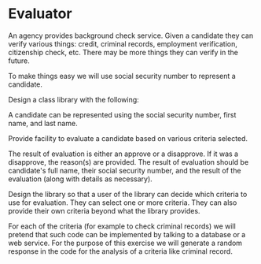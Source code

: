 # Evaluator
An agency provides background check service. Given a candidate they can verify
various things: credit, criminal records, employment verification, citizenship check,
etc. There may be more things they can verify in the future.

To make things easy we will use social security number to represent a candidate.

Design a class library with the following:

A candidate can be represented using the social security number, first name, and last name.

Provide facility to evaluate a candidate based on various criteria selected.

The result of evaluation is either an approve or a disapprove. If it was a 
disapprove, the reason(s) are provided. The result of evaluation should be
candidate's full name, their social security number, and the result of the evaluation
(along with details as necessary).

Design the library so that a user of the library can decide which criteria to
use for evaluation. They can select one or more criteria. They can also provide their
own criteria beyond what the library provides.

For each of the criteria (for example to check criminal records) we will pretend
that such code can be implemented by talking to a database or a web service.
For the purpose of this exercise we will generate a random response in the code
for the analysis of a criteria like criminal record.
